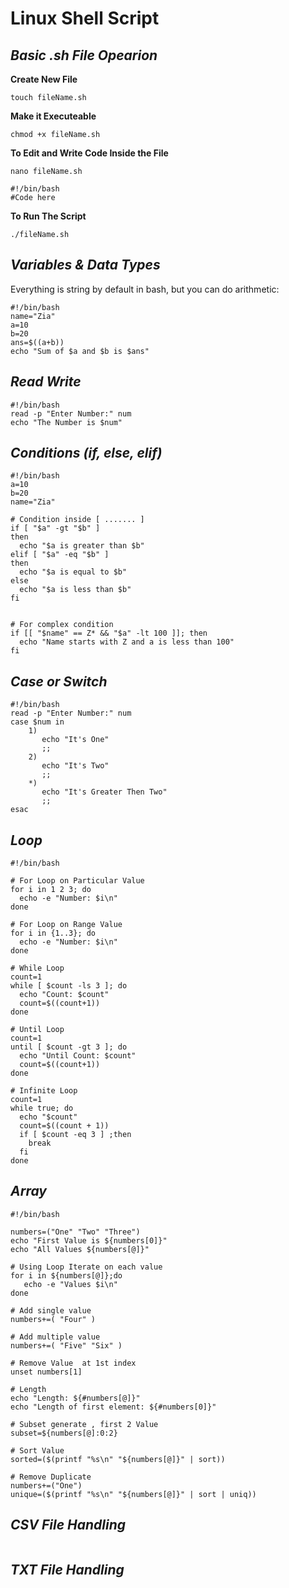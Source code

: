 # Linux Shell Script

***Basic .sh File Opearion***
---
**Create New File**
```
touch fileName.sh
```
**Make it Executeable**
```
chmod +x fileName.sh
```
**To Edit and Write Code Inside the File**
```
nano fileName.sh

#!/bin/bash  
#Code here

```
**To Run The Script**
```
./fileName.sh
```
***Variables & Data Types***
---
Everything is string by default in bash, but you can do arithmetic:</br>
```
#!/bin/bash
name="Zia"
a=10
b=20
ans=$((a+b))
echo "Sum of $a and $b is $ans"
```

***Read Write***
---
```
#!/bin/bash
read -p "Enter Number:" num
echo "The Number is $num"
```

***Conditions (if, else, elif)***
---
```
#!/bin/bash
a=10
b=20
name="Zia"

# Condition inside [ ....... ]
if [ "$a" -gt "$b" ]
then
  echo "$a is greater than $b"
elif [ "$a" -eq "$b" ]
then
  echo "$a is equal to $b"
else
  echo "$a is less than $b"
fi


# For complex condition 
if [[ "$name" == Z* && "$a" -lt 100 ]]; then
  echo "Name starts with Z and a is less than 100"
fi
```

***Case or Switch***
---
```
#!/bin/bash
read -p "Enter Number:" num
case $num in
    1)
       echo "It's One"
       ;;
    2)
       echo "It's Two"
       ;;
    *)
       echo "It's Greater Then Two"
       ;;
esac
```
***Loop***
---
```
#!/bin/bash

# For Loop on Particular Value
for i in 1 2 3; do
  echo -e "Number: $i\n"
done

# For Loop on Range Value
for i in {1..3}; do
  echo -e "Number: $i\n"
done

# While Loop
count=1
while [ $count -ls 3 ]; do
  echo "Count: $count"
  count=$((count+1))
done

# Until Loop
count=1
until [ $count -gt 3 ]; do
  echo "Until Count: $count"
  count=$((count+1))
done

# Infinite Loop
count=1
while true; do
  echo "$count"
  count=$((count + 1))
  if [ $count -eq 3 ] ;then
    break
  fi
done  

```

***Array***
---
```
#!/bin/bash

numbers=("One" "Two" "Three")
echo "First Value is ${numbers[0]}"
echo "All Values ${numbers[@]}"

# Using Loop Iterate on each value
for i in ${numbers[@]};do
   echo -e "Values $i\n"
done

# Add single value 
numbers+=( "Four" )

# Add multiple value
numbers+=( "Five" "Six" )

# Remove Value  at 1st index
unset numbers[1]

# Length
echo "Length: ${#numbers[@]}"
echo "Length of first element: ${#numbers[0]}"

# Subset generate , first 2 Value
subset=${numbers[@]:0:2}

# Sort Value
sorted=($(printf "%s\n" "${numbers[@]}" | sort))

# Remove Duplicate
numbers+=("One")
unique=($(printf "%s\n" "${numbers[@]}" | sort | uniq))

```
***CSV File Handling***
---
```

```
***TXT File Handling***
---
```

```

























